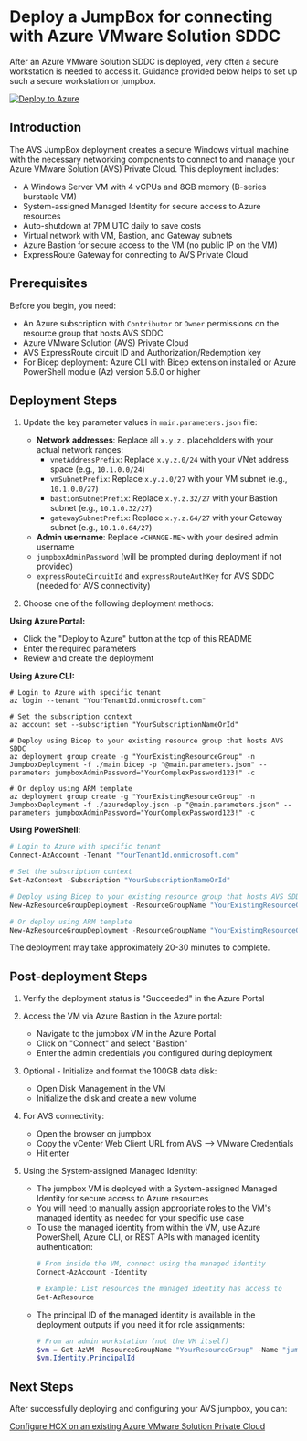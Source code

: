 # Deploy a JumpBox for connecting with Azure VMware Solution SDDC

After an Azure VMware Solution SDDC is deployed, very often a secure workstation is needed to access it. Guidance provided below helps to set up such a secure workstation or jumpbox.

[![Deploy to Azure](https://aka.ms/deploytoazurebutton)](https://portal.azure.com/#create/Microsoft.Template/uri/https%3A%2F%2Fraw.githubusercontent.com%2FAzure%2FEnterprise-Scale-for-AVS%2Fmain%2FBrownField%2FAddons%2FJumpbox%2Fazuredeploy.json)

## Introduction

The AVS JumpBox deployment creates a secure Windows virtual machine with the necessary networking components to connect to and manage your Azure VMware Solution (AVS) Private Cloud. This deployment includes:

* A Windows Server VM with 4 vCPUs and 8GB memory (B-series burstable VM)
* System-assigned Managed Identity for secure access to Azure resources
* Auto-shutdown at 7PM UTC daily to save costs
* Virtual network with VM, Bastion, and Gateway subnets
* Azure Bastion for secure access to the VM (no public IP on the VM)
* ExpressRoute Gateway for connecting to AVS Private Cloud

## Prerequisites

Before you begin, you need:

* An Azure subscription with `Contributor` or `Owner` permissions on the resource group that hosts AVS SDDC
* Azure VMware Solution (AVS) Private Cloud
* AVS ExpressRoute circuit ID and Authorization/Redemption key
* For Bicep deployment: Azure CLI with Bicep extension installed or Azure PowerShell module (Az) version 5.6.0 or higher

## Deployment Steps

1. Update the key parameter values in `main.parameters.json` file:
   * **Network addresses**: Replace all `x.y.z.` placeholders with your actual network ranges:
     - `vnetAddressPrefix`: Replace `x.y.z.0/24` with your VNet address space (e.g., `10.1.0.0/24`)
     - `vmSubnetPrefix`: Replace `x.y.z.0/27` with your VM subnet (e.g., `10.1.0.0/27`)
     - `bastionSubnetPrefix`: Replace `x.y.z.32/27` with your Bastion subnet (e.g., `10.1.0.32/27`)
     - `gatewaySubnetPrefix`: Replace `x.y.z.64/27` with your Gateway subnet (e.g., `10.1.0.64/27`)
   * **Admin username**: Replace `<CHANGE-ME>` with your desired admin username
   * `jumpboxAdminPassword` (will be prompted during deployment if not provided)
   * `expressRouteCircuitId` and `expressRouteAuthKey` for AVS SDDC (needed for AVS connectivity)

2. Choose one of the following deployment methods:

**Using Azure Portal:**
   * Click the "Deploy to Azure" button at the top of this README
   * Enter the required parameters
   * Review and create the deployment

**Using Azure CLI:**
```azurecli-interactive
# Login to Azure with specific tenant
az login --tenant "YourTenantId.onmicrosoft.com"

# Set the subscription context
az account set --subscription "YourSubscriptionNameOrId"

# Deploy using Bicep to your existing resource group that hosts AVS SDDC
az deployment group create -g "YourExistingResourceGroup" -n JumpboxDeployment -f ./main.bicep -p "@main.parameters.json" --parameters jumpboxAdminPassword="YourComplexPassword123!" -c

# Or deploy using ARM template
az deployment group create -g "YourExistingResourceGroup" -n JumpboxDeployment -f ./azuredeploy.json -p "@main.parameters.json" --parameters jumpboxAdminPassword="YourComplexPassword123!" -c
```

**Using PowerShell:**
```powershell
# Login to Azure with specific tenant
Connect-AzAccount -Tenant "YourTenantId.onmicrosoft.com"

# Set the subscription context
Set-AzContext -Subscription "YourSubscriptionNameOrId"

# Deploy using Bicep to your existing resource group that hosts AVS SDDC
New-AzResourceGroupDeployment -ResourceGroupName "YourExistingResourceGroup" -Name "JumpboxDeployment" -TemplateFile "main.bicep" -TemplateParameterFile "main.parameters.json" -jumpboxAdminPassword (ConvertTo-SecureString -String "YourComplexPassword123!" -AsPlainText -Force)

# Or deploy using ARM template
New-AzResourceGroupDeployment -ResourceGroupName "YourExistingResourceGroup" -Name "JumpboxDeployment" -TemplateFile "azuredeploy.json" -TemplateParameterFile "main.parameters.json" -jumpboxAdminPassword (ConvertTo-SecureString -String "YourComplexPassword123!" -AsPlainText -Force)
```

The deployment may take approximately 20-30 minutes to complete.

## Post-deployment Steps

1. Verify the deployment status is "Succeeded" in the Azure Portal
2. Access the VM via Azure Bastion in the Azure portal:
   - Navigate to the jumpbox VM in the Azure Portal
   - Click on "Connect" and select "Bastion"
   - Enter the admin credentials you configured during deployment
3. Optional - Initialize and format the 100GB data disk:
   - Open Disk Management in the VM
   - Initialize the disk and create a new volume
4. For AVS connectivity:
   - Open the browser on jumpbox
   - Copy the vCenter Web Client URL from AVS --> VMware Credentials
   - Hit enter

5. Using the System-assigned Managed Identity:
   - The jumpbox VM is deployed with a System-assigned Managed Identity for secure access to Azure resources
   - You will need to manually assign appropriate roles to the VM's managed identity as needed for your specific use case
   - To use the managed identity from within the VM, use Azure PowerShell, Azure CLI, or REST APIs with managed identity authentication:
     ```powershell
     # From inside the VM, connect using the managed identity
     Connect-AzAccount -Identity
     
     # Example: List resources the managed identity has access to
     Get-AzResource
     ```
   - The principal ID of the managed identity is available in the deployment outputs if you need it for role assignments:
     ```powershell
     # From an admin workstation (not the VM itself)
     $vm = Get-AzVM -ResourceGroupName "YourResourceGroup" -Name "jumpboxvm"
     $vm.Identity.PrincipalId
     ```

## Next Steps

After successfully deploying and configuring your AVS jumpbox, you can:

[Configure HCX on an existing Azure VMware Solution Private Cloud](../../Addons/HCX/readme.md)

